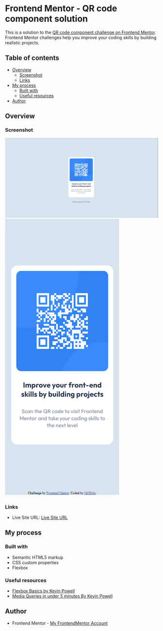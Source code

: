 # Frontend Mentor - QR code component solution

This is a solution to the [QR code component challenge on Frontend Mentor](https://www.frontendmentor.io/challenges/qr-code-component-iux_sIO_H). Frontend Mentor challenges help you improve your coding skills by building realistic projects. 

## Table of contents

- [Overview](#overview)
  - [Screenshot](#screenshot)
  - [Links](#links)
- [My process](#my-process)
  - [Built with](#built-with)
  - [Useful resources](#useful-resources)
- [Author](#author)

## Overview
  
### Screenshot

![Desktop view of the website](./screenshots/desktop-view.png)
![Mobile view of the website](./screenshots/mobile-view.png)

### Links

- Live Site URL: [Live Site URL](https://mrd0do.github.io/Frontend-Mentor/qr-code-component)

## My process

### Built with

- Semantic HTML5 markup
- CSS custom properties
- Flexbox

### Useful resources

- [Flexbox Basics by Kevin Powell](https://youtu.be/hwbqquXww-U?list=PL4-IK0AVhVjMSb9c06AjRlTpvxL3otpUd)
- [Media Queries in under 5 minutes By Kevin Powell](https://youtu.be/2KL-z9A56SQ?list=PL4-IK0AVhVjP27yZLwW-gkPggRps0CCnP)

## Author

- Frontend Mentor - [My FrontendMentor Account](https://www.frontendmentor.io/profile/MrD0do)
